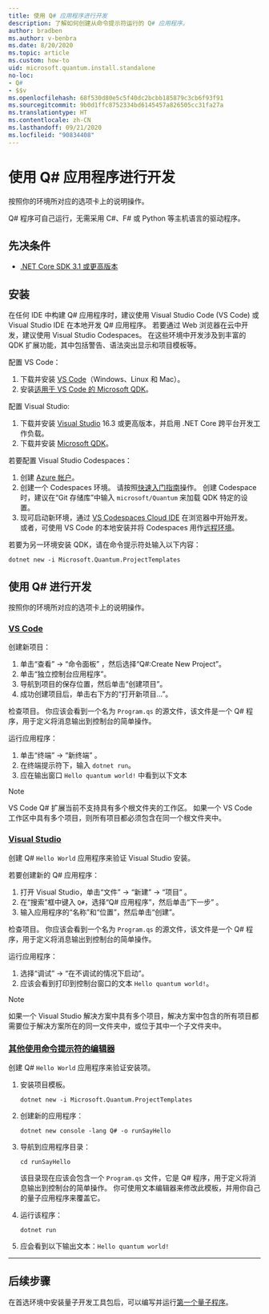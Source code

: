 ```yaml
---
title: 使用 Q# 应用程序进行开发
description: 了解如何创建从命令提示符运行的 Q# 应用程序。
author: bradben
ms.author: v-benbra
ms.date: 8/20/2020
ms.topic: article
ms.custom: how-to
uid: microsoft.quantum.install.standalone
no-loc:
- Q#
- $$v
ms.openlocfilehash: 68f530d80e5c5f40dc2bcbb185879c3cb6f93f91
ms.sourcegitcommit: 9b0d1ffc8752334bd6145457a826505cc31fa27a
ms.translationtype: HT
ms.contentlocale: zh-CN
ms.lasthandoff: 09/21/2020
ms.locfileid: "90834408"
---
```

# <a name="develop-with-no-locq-applications"></a>使用 Q# 应用程序进行开发

按照你的环境所对应的选项卡上的说明操作。

Q# 程序可自己运行，无需采用 C#、F# 或 Python 等主机语言的驱动程序。

## <a name="prerequisites"></a>先决条件

- [.NET Core SDK 3.1 或更高版本](https://www.microsoft.com/net/download)

## <a name="installation"></a>安装

在任何 IDE 中构建 Q# 应用程序时，建议使用 Visual Studio Code (VS Code) 或 Visual Studio IDE 在本地开发 Q# 应用程序。 若要通过 Web 浏览器在云中开发，建议使用 Visual Studio Codespaces。 在这些环境中开发涉及到丰富的 QDK 扩展功能，其中包括警告、语法突出显示和项目模板等。 

配置 VS Code：

1. 下载并安装 [VS Code](https://code.visualstudio.com/download)（Windows、Linux 和 Mac）。
2. 安装[适用于 VS Code 的 Microsoft QDK](https://marketplace.visualstudio.com/items?itemName=quantum.quantum-devkit-vscode)。

配置 Visual Studio:

1. 下载并安装 [Visual Studio](https://visualstudio.microsoft.com/downloads/) 16.3 或更高版本，并启用 .NET Core 跨平台开发工作负载。
2. 下载并安装 [Microsoft QDK](https://marketplace.visualstudio.com/items?itemName=quantum.DevKit)。

若要配置 Visual Studio Codespaces：

1. 创建 [Azure 帐户](https://azure.microsoft.com/free/)。
2. 创建一个 Codespaces 环境。 请按照[快速入门指南](https://docs.microsoft.com/visualstudio/codespaces/quickstarts/browser)操作。 创建 Codespace 时，建议在“Git 存储库”中输入 `microsoft/Quantum` 来加载 QDK 特定的设置。
3. 现可启动新环境，通过 [VS Codespaces Cloud IDE](https://online.visualstudio.com/environments) 在浏览器中开始开发。 或者，可使用 VS Code 的本地安装并将 Codespaces 用作[远程环境](https://docs.microsoft.com/visualstudio/online/how-to/vscode)。


若要为另一环境安装 QDK，请在命令提示符处输入以下内容：

```dotnetcli
dotnet new -i Microsoft.Quantum.ProjectTemplates
```

## <a name="develop-with-no-locq"></a>使用 Q# 进行开发

按照你的环境所对应的选项卡上的说明操作。

### <a name="vs-code"></a>[VS Code](#tab/tabid-vscode)

创建新项目：

1. 单击“查看” -> “命令面板” ，然后选择“Q#:Create New Project”。
2. 单击“独立控制台应用程序”。
3. 导航到项目的保存位置，然后单击“创建项目”。
4. 成功创建项目后，单击右下方的“打开新项目…”。

检查项目。 你应该会看到一个名为 `Program.qs` 的源文件，该文件是一个 Q# 程序，用于定义将消息输出到控制台的简单操作。

运行应用程序：

1. 单击“终端” -> “新终端” 。
2. 在终端提示符下，输入 `dotnet run`。
3. 应在输出窗口 `Hello quantum world!` 中看到以下文本

> [!NOTE]
> VS Code Q# 扩展当前不支持具有多个根文件夹的工作区。 如果一个 VS Code 工作区中具有多个项目，则所有项目都必须包含在同一个根文件夹中。

### <a name="visual-studio"></a>[Visual Studio](#tab/tabid-vs)

创建 Q# `Hello World` 应用程序来验证 Visual Studio 安装。

若要创建新的 Q# 应用程序：

1. 打开 Visual Studio，单击“文件” -> “新建” -> “项目”  。
2. 在“搜索”框中键入 `Q#`，选择“Q# 应用程序”，然后单击“下一步” 。
3. 输入应用程序的“名称”和“位置”，然后单击“创建”。


检查项目。 你应该会看到一个名为 `Program.qs` 的源文件，该文件是一个 Q# 程序，用于定义将消息输出到控制台的简单操作。

运行应用程序：

1. 选择“调试” -> “在不调试的情况下启动”。
2. 应该会看到打印到控制台窗口的文本 `Hello quantum world!`。

> [!NOTE]
> 如果一个 Visual Studio 解决方案中具有多个项目，解决方案中包含的所有项目都需要位于解决方案所在的同一文件夹中，或位于其中一个子文件夹中。  

### <a name="other-editors-with-the-command-prompt"></a>[其他使用命令提示符的编辑器](#tab/tabid-cmdline)

创建 Q# `Hello World` 应用程序来验证安装项。

1. 安装项目模板。

    ```dotnetcli
    dotnet new -i Microsoft.Quantum.ProjectTemplates
    ```

1. 创建新的应用程序：

    ```dotnetcli
    dotnet new console -lang Q# -o runSayHello
    ```

1. 导航到应用程序目录：

    ```dotnetcli
    cd runSayHello
    ```

    该目录现在应该会包含一个 `Program.qs` 文件，它是 Q# 程序，用于定义将消息输出到控制台的简单操作。 你可使用文本编辑器来修改此模板，并用你自己的量子应用程序来覆盖它。 

1. 运行该程序：

    ```dotnetcli
    dotnet run
    ```

1. 应会看到以下输出文本：`Hello quantum world!`

***

## <a name="next-steps"></a>后续步骤

在首选环境中安装量子开发工具包后，可以编写并运行[第一个量子程序](xref:microsoft.quantum.quickstarts.qrng)。
